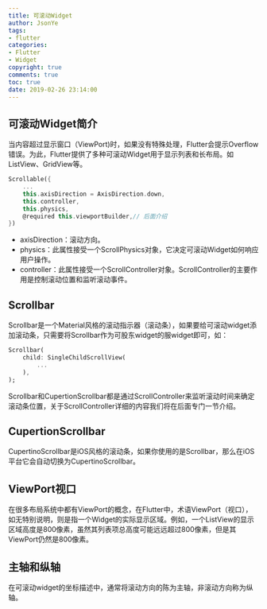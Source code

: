 ```yaml
---
title: 可滚动Widget
author: JsonYe
tags:
- flutter
categories:
- Flutter
- Widget
copyright: true
comments: true
toc: true
date: 2019-02-26 23:14:00   
---
```

## 可滚动Widget简介
当内容超过显示窗口（ViewPort)时，如果没有特殊处理，Flutter会提示Overflow错误。为此，Flutter提供了多种可滚动Widget用于显示列表和长布局。如ListView、GridView等。
```dart
Scrollable({
    ...
    this.axisDirection = AxisDirection.down,
    this.controller,
    this.physics,
    @required this.viewportBuilder,// 后面介绍
})
```
- axisDirection：滚动方向。
- physics：此属性接受一个ScrollPhysics对象，它决定可滚动Widget如何响应用户操作。
- controller：此属性接受一个ScrollController对象。ScrollController的主要作用是控制滚动位置和监听滚动事件。

## Scrollbar
Scrollbar是一个Material风格的滚动指示器（滚动条），如果要给可滚动widget添加滚动条，只需要将Scrollbar作为可股东widget的服widget即可，如：
```dart
Scrollbar(
    child: SingleChildScrollView(
        ...
    ),
);
```
Scrollbar和CupertionScrollbar都是通过ScrollController来监听滚动时间来确定滚动条位置，关于ScrollController详细的内容我们将在后面专门一节介绍。

## CupertionScrollbar
CupertinoScrollbar是iOS风格的滚动条，如果你使用的是Scrollbar，那么在iOS平台它会自动切换为CupertinoScrollbar。

## ViewPort视口
在很多布局系统中都有ViewPort的概念，在Flutter中，术语ViewPort（视口），如无特别说明，则是指一个Widget的实际显示区域。例如，一个ListView的显示区域高度是800像素，虽然其列表项总高度可能远远超过800像素，但是其ViewPort仍然是800像素。

## 主轴和纵轴
在可滚动widget的坐标描述中，通常将滚动方向的陈为主轴，非滚动方向称为纵轴。
